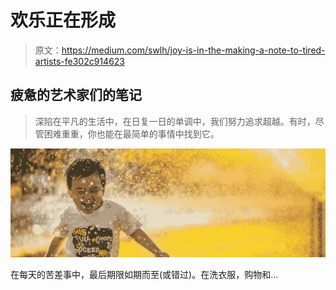 # 欢乐正在形成

> 原文：<https://medium.com/swlh/joy-is-in-the-making-a-note-to-tired-artists-fe302c914623>

## 疲惫的艺术家们的笔记

> 深陷在平凡的生活中，在日复一日的单调中，我们努力追求超越。有时，尽管困难重重，你也能在最简单的事情中找到它。

![](img/6be4b406ca7858594f172bf00fb1723e.png)

在每天的苦差事中，最后期限如期而至(或错过)。在洗衣服，购物和…